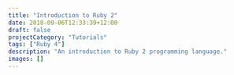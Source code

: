 ```yaml
---
title: "Introduction to Ruby 2"
date: 2018-09-06T12:33:39+12:00
draft: false
projectCategory: "Tutorials"
tags: ["Ruby 4"]
description: "An introduction to Ruby 2 programming language."
images: []
---
```


